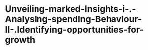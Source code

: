 # Unveiling-marked-Insights-i-.-Analysing-spending-Behaviour-II-.Identifying-opportunities-for-growth
